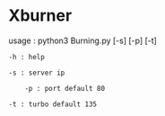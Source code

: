  # Xburner

usage : python3 Burning.py [-s] [-p] [-t]

	-h : help

	-s : server ip

        -p : port default 80

	-t : turbo default 135
